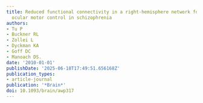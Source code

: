 ```yaml
---
title: Reduced functional connectivity in a right-hemisphere network for volitional
  ocular motor control in schizophrenia
authors:
- Tu P
- Buckner RL
- Zollei L
- Dyckman KA
- Goff DC
- Manoach DS.
date: '2010-01-01'
publishDate: '2025-06-18T17:49:51.656168Z'
publication_types:
- article-journal
publication: '*Brain*'
doi: 10.1093/brain/awp317
---
```

